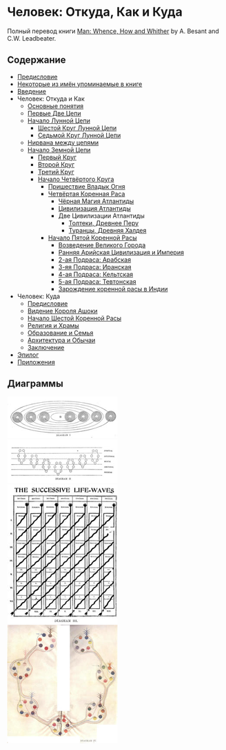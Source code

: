 # Человек: Откуда, Как и Куда

Полный перевод книги [Man: Whence, How and Whither](https://archive.org/details/manwhencehowandw031919mbp) by A. Besant and C.W. Leadbeater.

## Содержание

- [Предисловие](/ru/00.foreword)
- [Некоторые из имён упоминаемые в книге](/ru/00.characters)
- [Введение](/ru/01.introduction)
- Человек: Откуда и Как
  - [Основные понятия](/ru/01.preliminaries)
  - [Первые Две Цепи](/ru/02.1st-and-2nd-chains)
  - [Начало Лунной Цепи](/ru/03.early-moon-chain)
    - [Шестой Круг Лунной Цепи](/ru/04.6th-moon-round)
    - [Седьмой Круг Лунной Цепи](/ru/05.7th-moon-round)
  - [Нирвана между цепями](/ru/06.0.interchain-nirvana)
  - [Начало Земной Цепи](/ru/06.early-earth-chain)
    - [Первый Круг](/ru/07.1st-round)
    - [Второй Круг](/ru/07.2nd-round)
    - [Третий Круг](/ru/07.3rd-round)
    - [Начало Четвёртого Круга](/ru/07.4th-round)
      - [Пришествие Владык Огня](/ru/07.lords-of-fire)
      - [Четвёртая Коренная Раса](/ru/08.4th-root-race)
        - [Чёрная Магия Атлантиды](/ru/10.atlantean-black-magic)
        - [Цивилизация Атлантиды](/ru/11.atlantean-civilization)
        - Две Цивилизации Атлантиды
          - [Толтеки, Древнее Перу](/ru/12.tolteks-ancient-peru)
          - [Туранцы, Древняя Халдея](/ru/13.turanians-ancient-chaldea)
      - [Начало Пятой Коренной Расы](/ru/14.5th-root-race)
        - [Возведение Великого Города](/ru/15.the-great-city)
        - [Ранняя Арийская Цивилизация и Империя](/ru/16.1-aryans)
        - [2-ая Подраса: Арабская](/ru/16.2-arabians)
        - [3-яя Подраса: Иранская](/ru/16.3-iranians)
        - [4-ая Подраса: Кельтская](/ru/16.4-celts)
        - [5-ая Подраса: Тевтонская](/ru/16.5-teutons)
        - [Зарождение коренной расы в Индии](/ru/16.root-stock)
- Человек: Куда
  - [Предисловие](/ru/20.6th-root-race-intro)
  - [Видение Короля Ашоки](/ru/21.king-ashoka-vision)
  - [Начало Шестой Коренной Расы](/ru/23.early-6th-root-race)
  - [Религия и Храмы](/ru/24.religion-and-temples)
  - [Образование и Семья](/ru/25.education-and-family)
  - [Архитектура и Обычаи](/ru/26.architecture-and-customs)
  - [Заключение](/ru/conclusion)
- [Эпилог](/ru/epilogue)
- [Приложения](/ru/appendix)

## Диаграммы

[![](/img/p1.jpg)](/img/1.jpg)
[![](/img/p2.jpg)](/img/2.jpg)
[![](/img/p3.jpg)](/img/3.jpg)
[![](/img/p4.jpg)](/img/4.jpg)
